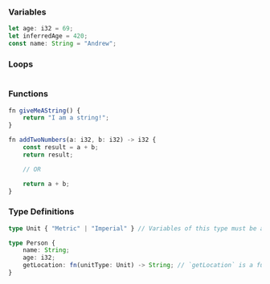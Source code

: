 ### Variables
```ts
let age: i32 = 69;
let inferredAge = 420;
const name: String = "Andrew";
```

### Loops
```ts

```

### Functions
```ts
fn giveMeAString() {
    return "I am a string!";
}

fn addTwoNumbers(a: i32, b: i32) -> i32 {
    const result = a + b;
    return result;

    // OR

    return a + b;
}
```

### Type Definitions
```ts
type Unit { "Metric" | "Imperial" } // Variables of this type must be a string of "Metric" or "Imperial"
```

```ts
type Person {
    name: String;
    age: i32;
    getLocation: fn(unitType: Unit) -> String; // `getLocation` is a function that takes in `unitType` as an argument of type `Unit` and returns a `String`
}
```

